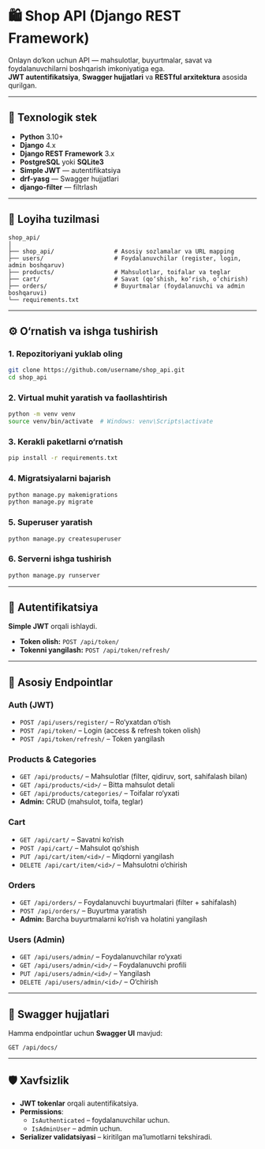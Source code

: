 
# 🛍️ Shop API (Django REST Framework)

Onlayn do‘kon uchun API — mahsulotlar, buyurtmalar, savat va foydalanuvchilarni boshqarish imkoniyatiga ega.  
**JWT autentifikatsiya**, **Swagger hujjatlari** va **RESTful arxitektura** asosida qurilgan.  

---

## 🚀 Texnologik stek
- **Python** 3.10+
- **Django** 4.x
- **Django REST Framework** 3.x
- **PostgreSQL** yoki **SQLite3**
- **Simple JWT** — autentifikatsiya
- **drf-yasg** — Swagger hujjatlari
- **django-filter** — filtrlash

---

## 📂 Loyiha tuzilmasi
```
shop_api/
│
├── shop_api/                 # Asosiy sozlamalar va URL mapping
├── users/                    # Foydalanuvchilar (register, login, admin boshqaruv)
├── products/                 # Mahsulotlar, toifalar va teglar
├── cart/                     # Savat (qo‘shish, ko‘rish, o‘chirish)
├── orders/                   # Buyurtmalar (foydalanuvchi va admin boshqaruvi)
└── requirements.txt
```

---

## ⚙️ O‘rnatish va ishga tushirish

### 1. Repozitoriyani yuklab oling
```bash
git clone https://github.com/username/shop_api.git
cd shop_api
```

### 2. Virtual muhit yaratish va faollashtirish
```bash
python -m venv venv
source venv/bin/activate  # Windows: venv\Scripts\activate
```

### 3. Kerakli paketlarni o‘rnatish
```bash
pip install -r requirements.txt
```

### 4. Migratsiyalarni bajarish
```bash
python manage.py makemigrations
python manage.py migrate
```

### 5. Superuser yaratish
```bash
python manage.py createsuperuser
```

### 6. Serverni ishga tushirish
```bash
python manage.py runserver
```

---

## 🔑 Autentifikatsiya

**Simple JWT** orqali ishlaydi.  

- **Token olish:** `POST /api/token/`  
- **Tokenni yangilash:** `POST /api/token/refresh/`

---

## 📌 Asosiy Endpointlar

### **Auth (JWT)**
- `POST /api/users/register/` – Ro‘yxatdan o‘tish  
- `POST /api/token/` – Login (access & refresh token olish)  
- `POST /api/token/refresh/` – Token yangilash  

### **Products & Categories**
- `GET /api/products/` – Mahsulotlar (filter, qidiruv, sort, sahifalash bilan)  
- `GET /api/products/<id>/` – Bitta mahsulot detali  
- `GET /api/products/categories/` – Toifalar ro‘yxati  
- **Admin:** CRUD (mahsulot, toifa, teglar)

### **Cart**
- `GET /api/cart/` – Savatni ko‘rish  
- `POST /api/cart/` – Mahsulot qo‘shish  
- `PUT /api/cart/item/<id>/` – Miqdorni yangilash  
- `DELETE /api/cart/item/<id>/` – Mahsulotni o‘chirish  

### **Orders**
- `GET /api/orders/` – Foydalanuvchi buyurtmalari (filter + sahifalash)  
- `POST /api/orders/` – Buyurtma yaratish  
- **Admin:** Barcha buyurtmalarni ko‘rish va holatini yangilash

### **Users (Admin)**
- `GET /api/users/admin/` – Foydalanuvchilar ro‘yxati  
- `GET /api/users/admin/<id>/` – Foydalanuvchi profili  
- `PUT /api/users/admin/<id>/` – Yangilash  
- `DELETE /api/users/admin/<id>/` – O‘chirish  

---

## 📖 Swagger hujjatlari
Hamma endpointlar uchun **Swagger UI** mavjud:  
```
GET /api/docs/
```

---

## 🛡️ Xavfsizlik
- **JWT tokenlar** orqali autentifikatsiya.  
- **Permissions**:  
  - `IsAuthenticated` – foydalanuvchilar uchun.  
  - `IsAdminUser` – admin uchun.  
- **Serializer validatsiyasi** – kiritilgan ma’lumotlarni tekshiradi.  

